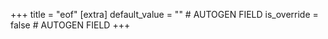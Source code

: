 +++
title = "eof"
[extra]
default_value = "" # AUTOGEN FIELD
is_override = false # AUTOGEN FIELD
+++